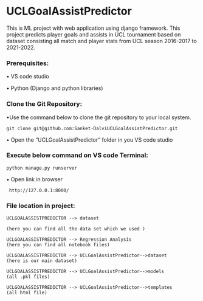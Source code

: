 # UCLGoalAssistPredictor
This is ML project with web application using django framework. This project predicts player goals and assists in UCL tournament based on dataset consisting all match and player stats from UCL season 2016-2017 to 2021-2022.

### Prerequisites:
• VS code studio

• Python (Django and python libraries)

### Clone the Git Repository:

•Use the command below to clone the git repository to your local system.
```
git clone git@github.com:Sanket-DalviUCLGoalAssistPredictor.git

```
 
 • Open the “UCLGoalAssistPredictor” folder in you VS code studio

### Execute below command on VS code Terminal:

```
python manage.py runserver
```
• Open link in browser
```
 http://127.0.0.1:8000/ 
```
### File location in project:
```
UCLGOALASSISTPREDICTOR --> dataset

(here you can find all the data set which we used )
```
```
UCLGOALASSISTPREDICTOR --> Regression Analysis
(here you can find all notebook files)
```
```
UCLGOALASSISTPREDICTOR --> UCLGoalAssistPredictor-->dataset
(here is our main dataset)
```
```
UCLGOALASSISTPREDICTOR --> UCLGoalAssistPredictor-->models
(all .pkl files)
```
```
UCLGOALASSISTPREDICTOR --> UCLGoalAssistPredictor-->templates
(all html file)
```


